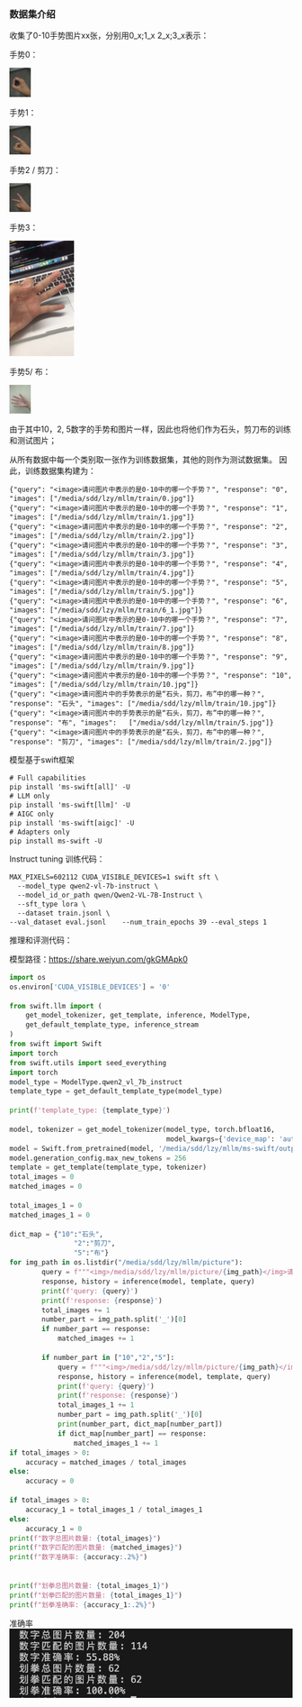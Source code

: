### 数据集介绍
收集了0-10手势图片xx张，分别用0_x;1_x 2_x;3_x表示：

手势0：

<img src="./train/0.jpg" alt="image-20230730112942405" style="zoom:5%;" />



手势1：

<img src="./train/1.jpg" alt="image-20230730112942405" style="zoom:5%;" />



手势2 / 剪刀：

<img src="./train/2.jpg" alt="image-20230730112942405" style="zoom:5%;" />

手势3：



<img src="./train/3.jpg" alt="image-20230730112942405" style="zoom:20%;" />





手势5/ 布：



<img src="./train/5.jpg" alt="image-20230730112942405" style="zoom:5%;" />









由于其中10，2, 5数字的手势和图片一样，因此也将他们作为石头，剪刀布的训练和测试图片；

从所有数据中每一个类别取一张作为训练数据集，其他的则作为测试数据集。
因此，训练数据集构建为：

```
{"query": "<image>请问图片中表示的是0-10中的哪一个手势？", "response": "0", "images": ["/media/sdd/lzy/mllm/train/0.jpg"]}
{"query": "<image>请问图片中表示的是0-10中的哪一个手势？", "response": "1", "images": ["/media/sdd/lzy/mllm/train/1.jpg"]}
{"query": "<image>请问图片中表示的是0-10中的哪一个手势？", "response": "2", "images": ["/media/sdd/lzy/mllm/train/2.jpg"]}
{"query": "<image>请问图片中表示的是0-10中的哪一个手势？", "response": "3", "images": ["/media/sdd/lzy/mllm/train/3.jpg"]}
{"query": "<image>请问图片中表示的是0-10中的哪一个手势？", "response": "4", "images": ["/media/sdd/lzy/mllm/train/4.jpg"]}
{"query": "<image>请问图片中表示的是0-10中的哪一个手势？", "response": "5", "images": ["/media/sdd/lzy/mllm/train/5.jpg"]}
{"query": "<image>请问图片中表示的是0-10中的哪一个手势？", "response": "6", "images": ["/media/sdd/lzy/mllm/train/6_1.jpg"]}
{"query": "<image>请问图片中表示的是0-10中的哪一个手势？", "response": "7", "images": ["/media/sdd/lzy/mllm/train/7.jpg"]}
{"query": "<image>请问图片中表示的是0-10中的哪一个手势？", "response": "8", "images": ["/media/sdd/lzy/mllm/train/8.jpg"]}
{"query": "<image>请问图片中表示的是0-10中的哪一个手势？", "response": "9", "images": ["/media/sdd/lzy/mllm/train/9.jpg"]}
{"query": "<image>请问图片中表示的是0-10中的哪一个手势？", "response": "10", "images": ["/media/sdd/lzy/mllm/train/10.jpg"]}
{"query": "<image>请问图片中的手势表示的是“石头，剪刀，布”中的哪一种？", "response": "石头", "images": ["/media/sdd/lzy/mllm/train/10.jpg"]}
{"query": "<image>请问图片中的手势表示的是“石头，剪刀，布”中的哪一种？", "response": "布", "images":   ["/media/sdd/lzy/mllm/train/5.jpg"]}
{"query": "<image>请问图片中的手势表示的是“石头，剪刀，布”中的哪一种？", "response": "剪刀", "images": ["/media/sdd/lzy/mllm/train/2.jpg"]}
```

模型基于swift框架

```
# Full capabilities
pip install 'ms-swift[all]' -U
# LLM only
pip install 'ms-swift[llm]' -U
# AIGC only
pip install 'ms-swift[aigc]' -U
# Adapters only
pip install ms-swift -U
```

Instruct tuning 训练代码：

```
MAX_PIXELS=602112 CUDA_VISIBLE_DEVICES=1 swift sft \
  --model_type qwen2-vl-7b-instruct \
  --model_id_or_path qwen/Qwen2-VL-7B-Instruct \
  --sft_type lora \
  --dataset train.jsonl \
--val_dataset eval.jsonl    --num_train_epochs 39 --eval_steps 1
```

推理和评测代码：

模型路径：https://share.weiyun.com/gkGMApk0




```python
import os
os.environ['CUDA_VISIBLE_DEVICES'] = '0'

from swift.llm import (
    get_model_tokenizer, get_template, inference, ModelType,
    get_default_template_type, inference_stream
)
from swift import Swift
import torch
from swift.utils import seed_everything
import torch
model_type = ModelType.qwen2_vl_7b_instruct
template_type = get_default_template_type(model_type)

print(f'template_type: {template_type}')

model, tokenizer = get_model_tokenizer(model_type, torch.bfloat16,
                                       model_kwargs={'device_map': 'auto'})
model = Swift.from_pretrained(model, '/media/sdd/lzy/mllm/ms-swift/output/qwen2-vl-7b-instruct/v7-20241120-163331/checkpoint-17')
model.generation_config.max_new_tokens = 256
template = get_template(template_type, tokenizer)
total_images = 0
matched_images = 0

total_images_1 = 0
matched_images_1 = 0

dict_map = {"10":"石头",
                "2":"剪刀",
                "5":"布"}
for img_path in os.listdir("/media/sdd/lzy/mllm/picture"):
        query = f"""<img>/media/sdd/lzy/mllm/picture/{img_path}</img>请问图片中表示的是0-10中的哪一个手势？"""
        response, history = inference(model, template, query)
        print(f'query: {query}')
        print(f'response: {response}')
        total_images += 1
        number_part = img_path.split('_')[0]
        if number_part == response:
            matched_images += 1

        if number_part in ["10","2","5"]:
            query = f"""<img>/media/sdd/lzy/mllm/picture/{img_path}</img>图请问图片中的手势表示的是“石头，剪刀，布”中的哪一种？"""
            response, history = inference(model, template, query)
            print(f'query: {query}')
            print(f'response: {response}')
            total_images_1 += 1
            number_part = img_path.split('_')[0]
            print(number_part, dict_map[number_part])
            if dict_map[number_part] == response:
                matched_images_1 += 1
if total_images > 0:
    accuracy = matched_images / total_images
else:
    accuracy = 0

if total_images > 0:
    accuracy_1 = total_images_1 / total_images_1
else:
    accuracy_1 = 0
print(f"数字总图片数量: {total_images}")
print(f"数字匹配的图片数量: {matched_images}")
print(f"数字准确率: {accuracy:.2%}")


print(f"划拳总图片数量: {total_images_1}")
print(f"划拳匹配的图片数量: {total_images_1}")
print(f"划拳准确率: {accuracy_1:.2%}")
```
准确率
![image-20230730112942405](acc.png)